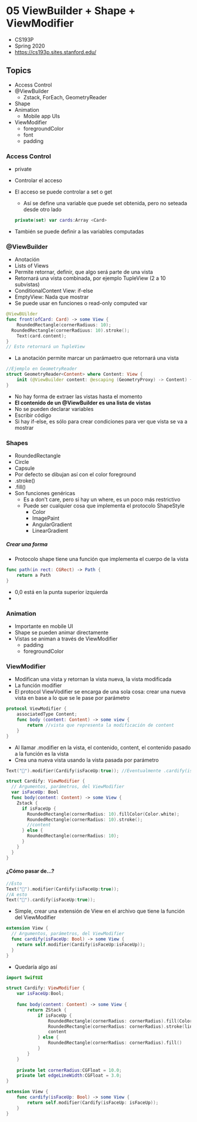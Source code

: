# 05 ViewBuilder + Shape + ViewModifier

- CS193P
- Spring 2020
- https://cs193p.sites.stanford.edu/

## Topics

- Access Control
- @ViewBuilder
  - Zstack, ForEach, GeometryReader
- Shape
- Animation
  - Mobile app UIs
- ViewModifier
  - foregroundColor
  - font
  - padding

### Access Control

- private

- Controlar el acceso

- El acceso se puede controlar a set o get

  - Así se define una variable que puede set obtenida, pero no seteada desde otro lado

  ````swift
  private(set) var cards:Array <Card>
  ````

- También se puede definir a las variables computadas

### @ViewBuilder

- Anotación
- Lists of Views
- Permite retornar, definir, que algo será parte de una vista
- Retornará una vista combinada, por ejemplo TupleView (2 a 10 subvistas)
- ConditionalContent View: if-else
- EmptyView: Nada que mostrar
- Se puede usar en funciones o read-only computed var

`````swift
@ViewBUilder
func front(ofCard: Card) -> some View {
	RoundedRectangle(cornerRadiuus: 10);
  RoundedRectangle(cornerRadiuus: 10).stroke();
	Text(card.content);
}
// Esto retornará un TupleView
`````

- La anotación permite marcar un parámaetro que retornará una vista

````swift
//Ejemplo en GeometryReader
struct GeometryReader<Content> where Content: View {
	init (@ViewBuilder content: @escaping (GeometryProxy) -> Content) { ...} 
}
````

- No hay forma de extraer las vistas hasta el momento
- **El contenido de un @ViewBuilder es una lista de vistas**
- No se pueden declarar variables
- Escribir código
- Si hay if-else, es sólo para crear condiciones para ver que vista se va a mostrar

### Shapes

- RoundedRectangle
- Circle
- Capsule
- Por defecto se dibujan así con el color foreground
- .stroke()
- .fill()
- Son funciones genéricas
  - Es a don't care, pero si hay un where, es un poco más restrictivo
  - Puede ser cualquier cosa que implementa el protocolo ShapeStyle
    - Color
    - ImagePaint
    - AngularGradient
    - LinearGradient

##### Crear una forma

- Protocolo shape tiene una función que implementa el cuerpo de la vista

````swift
func path(in rect: CGRect) -> Path {
	return a Path
}
````

- 0,0 está en la punta superior izquierda
- 

### Animation

- Importante en mobile UI
- Shape se pueden animar directamente
- Vistas se animan a través de ViewModifier
  - padding
  - foregroundColor

### ViewModifier

- Modifican una vista y retornan la vista nueva, la vista modificada
- La función modifier
- El protocol ViewVodifier se encarga de una sola cosa: crear una nueva vista en base a lo que se le pase por parámetro

```swift
protocol ViewModifier {
	associatedType Content;
	func body (content: Content) -> some view {
		return //vista que representa la modificación de content
	}
}
```

- Al llamar .modifier en la vista, el contenido, content, el contenido pasado a la función es la vista
- Crea una nueva vista usando la vista pasada por parámetro

````swift
Text("👻").modifier(Cardify(isFaceUp:true)); //Eventualmente .cardify(isFaceUp:true)

struct Cardify: ViewModifier {
  // Argumentos, parámetros, del ViewModifier
  var isFaceUp: Bool
  func body(content: Content) -> some View {
  	Zstack {
      if isFaceUp {
        RoundedRectangle(cornerRadius: 10).fillColor(Color.white);
        RoundedRectangle(cornerRadius: 10).stroke();
        //content
      } else {
        RoundedRectangle(cornerRadius: 10);
      }
    }
  }
}
````

#### ¿Cómo pasar de...?

````swift
//Esto
Text("👻").modifier(Cardify(isFaceUp:true)); 
//A esto
Text("👻").cardify(isFaceUp:true)); 

````

- Simple, crear una extensión de View en el archivo que tiene la función del ViewModifier

````swift
extension View {
  // Argumentos, parámetros, del ViewModifier
  func cardify(isFaceUp: Bool) -> some View {
    return self.modifier(Cardify(isFaceUp:isFaceUp));
  }
}
````

- Quedaría algo así

````swift
import SwiftUI

struct Cardify: ViewModifier {
    var isFaceUp:Bool;
    
    func body(content: Content) -> some View {
        return ZStack {
            if isFaceUp {
                RoundedRectangle(cornerRadius: cornerRadius).fill(Color.white)
                RoundedRectangle(cornerRadius: cornerRadius).stroke(lineWidth: edgeLineWidth)
                content
            } else {
                RoundedRectangle(cornerRadius: cornerRadius).fill()
            }
        }
    }
 
    private let cornerRadius:CGFloat = 10.0;
    private let edgeLineWidth:CGFloat = 3.0;
}

extension View {
    func cardify(isFaceUp: Bool) -> some View {
        return self.modifier(Cardify(isFaceUp: isFaceUp));
    }
}
````


